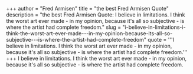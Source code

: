 +++
author = "Fred Armisen"
title = "the best Fred Armisen Quote"
description = "the best Fred Armisen Quote: I believe in limitations. I think the worst art ever made - in my opinion, because it's all so subjective - is where the artist had complete freedom."
slug = "i-believe-in-limitations-i-think-the-worst-art-ever-made---in-my-opinion-because-its-all-so-subjective---is-where-the-artist-had-complete-freedom"
quote = '''I believe in limitations. I think the worst art ever made - in my opinion, because it's all so subjective - is where the artist had complete freedom.'''
+++
I believe in limitations. I think the worst art ever made - in my opinion, because it's all so subjective - is where the artist had complete freedom.
